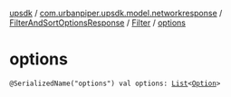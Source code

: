 [upsdk](../../../index.md) / [com.urbanpiper.upsdk.model.networkresponse](../../index.md) / [FilterAndSortOptionsResponse](../index.md) / [Filter](index.md) / [options](./options.md)

# options

`@SerializedName("options") val options: `[`List`](https://kotlinlang.org/api/latest/jvm/stdlib/kotlin.collections/-list/index.html)`<`[`Option`](-option/index.md)`>`